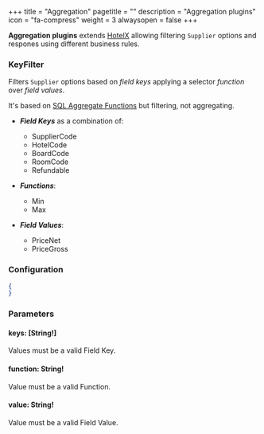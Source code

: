 +++
title = "Aggregation"
pagetitle = ""
description = "Aggregation plugins"
icon = "fa-compress"
weight = 3
alwaysopen = false
+++

**Aggregation plugins** extends [HotelX](/hotelx/) allowing filtering `Supplier` options and respones using different business rules.

### KeyFilter

Filters `Supplier` options based on _field keys_ applying a selector _function_ over _field values_. 

It's based on [SQL Aggregate Functions](https://www.postgresql.org/docs/current/static/functions-aggregate.html) but filtering, not aggregating.

* **_Field Keys_** as a combination of:

    * SupplierCode
    * HotelCode
    * BoardCode
    * RoomCode
    * Refundable
* **_Functions_**:
    * Min
    * Max
* **_Field Values_**:
    * PriceNet
    * PriceGross

### Configuration

```json
{
}
```

### Parameters

#### keys: [String!]

Values must be a valid Field Key.

#### function: String!

Value must be a valid Function.

#### value: String!

Value must be a valid Field Value.


 
 
